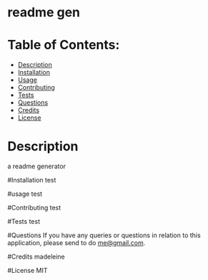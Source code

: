 # readme gen

  # Table of Contents:
  - [Description](#description)
  - [Installation](#installation)
  - [Usage](#usage)
  - [Contributing](#contributing)
  - [Tests](#tests)
  - [Questions](#questions)
  - [Credits](#credits)
  - [License](#license)

  # Description
  a readme generator

  #Installation
  test

  #usage
  test

  #Contributing
  test

  #Tests
  test

  #Questions
  If you have any queries or questions in relation to this application, please send to do me@gmail.com.

  #Credits
  madeleine

  #License
  MIT

